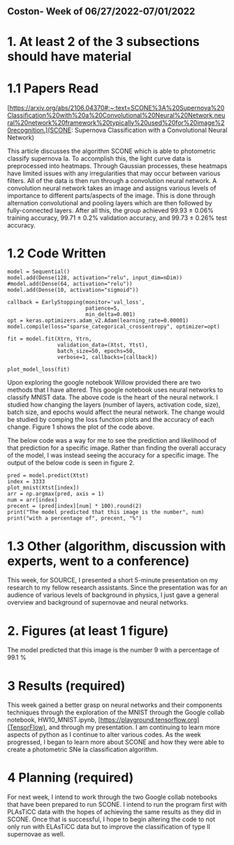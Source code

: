 ## Coston- Week of 06/27/2022-07/01/2022

# 1. At least 2 of the 3 subsections should have material

# 1.1 Papers Read

[https://arxiv.org/abs/2106.04370#:~:text=SCONE%3A%20Supernova%20Classification%20with%20a%20Convolutional%20Neural%20Network,neural%20network%20framework%20typically%20used%20for%20image%20recognition.](SCONE: Supernova Classification with a Convolutional Neural Network)

This article discusses the algorithm SCONE which is able to photometric classify supernova Ia. To accomplish this,
the light curve data is preprocessed into heatmaps. Through Gaussian processes, these heatmaps have limited issues 
with any irregularities that may occur between various filters. All of the data is then run through a convolution 
neural network. A convolution neural network takes an image and assigns various levels of importance to different 
parts/aspects of the image. This is done through alternation convolutional and pooling layers which are then 
followed by fully-connected layers. After all this, the group achieved 99.93 ± 0.06% training accuracy, 
99.71 ± 0.2% validation accuracy, and  99.73 ±  0.26% test accuracy.


# 1.2 Code Written

    model = Sequential()
    model.add(Dense(128, activation="relu", input_dim=nDim))
    #model.add(Dense(64, activation="relu"))
    model.add(Dense(10, activation="sigmoid"))

    callback = EarlyStopping(monitor='val_loss',
                             patience=5,
                             min_delta=0.001)
    opt = keras.optimizers.adam_v2.Adam(learning_rate=0.00001)
    model.compile(loss="sparse_categorical_crossentropy", optimizer=opt)

    fit = model.fit(Xtrn, Ytrn,
                    validation_data=(Xtst, Ytst),
                    batch_size=50, epochs=50,
                    verbose=1, callbacks=[callback])

    plot_model_loss(fit)

Upon exploring the google notebook Willow provided there are two methods that I have altered. 
This google notebook uses neural networks to classify MNIST data. The above code is the heart 
of the neural network. I studied how changing the layers (number of layers, activation code, 
size), batch size, and epochs would affect the neural network. The change would be studied by 
comping the loss function plots and the accuracy of each change. Figure 1 shows the plot of 
the code above.

The below code was a way for me to see the prediction and likelihood of that prediction for a 
specific image. Rather than finding the overall accuracy of the model, I was instead seeing the 
accuracy for a specific image. The output of the below code is seen in figure 2.

    pred = model.predict(Xtst)
    index = 3333
    plot_mnist(Xtst[index])
    arr = np.argmax(pred, axis = 1)
    num = arr[index]
    precent = (pred[index][num] * 100).round(2) 
    print("The model predicted that this image is the number", num) 
    print("with a percentage of", precent, "%")

# 1.3 Other (algorithm, discussion with experts, went to a conference)
	
  This week, for SOURCE, I presented a short 5-minute presentation on my research to my fellow 
  research assistants. Since the presentation was for an audience of various levels of background 
  in physics, I just gave a general overview and background of supernovae and neural networks.

# 2. Figures (at least 1 figure)


The model predicted that this image is the number 9
with a percentage of 99.1 %

# 3 Results (required)
This week gained a better grasp on neural networks and their components techniques through the 
exploration of the MNIST through the Google collab notebook, HW10_MNIST.ipynb, 
[https://playground.tensorflow.org](TensorFlow), and through my presentation.  I am continuing to 
learn more aspects of python as I continue to alter various codes. As the week progressed, I began 
to learn more about SCONE and how they were able to create a photometric SNe Ia classification algorithm. 

# 4 Planning (required)
For next week, I intend to work through the two Google collab notebooks that have been prepared to 
run SCONE. I intend to run the program first with PLAsTiCC data with the hopes of achieving the same 
results as they did in SCONE. Once that is successful, I hope to begin altering the code to not only 
run with ELAsTiCC data but to improve the classification of type II supernovae as well.


